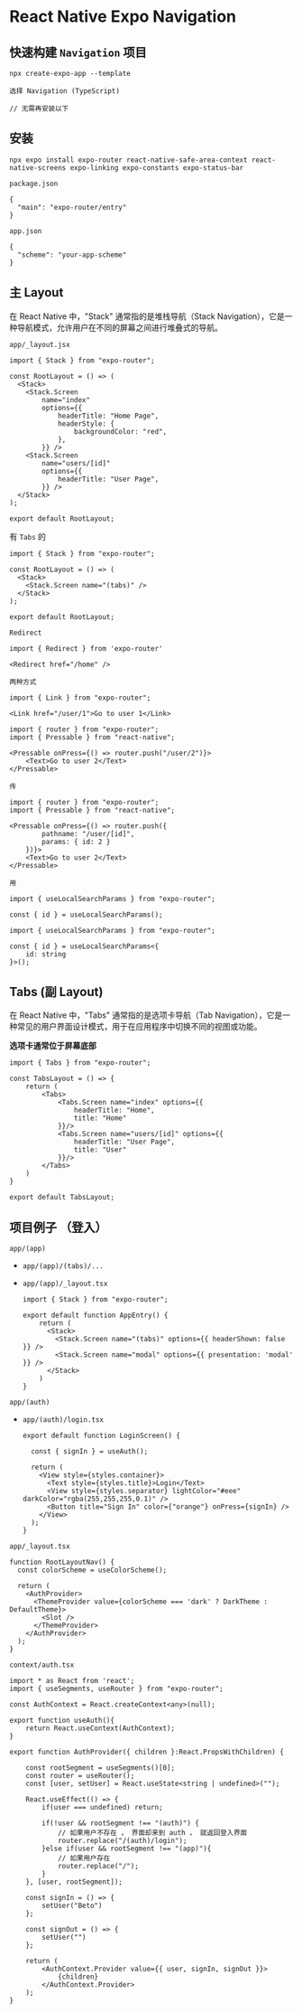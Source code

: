 # React Native Expo Navigation

[官网]: https://docs.expo.dev/router/installation/



## 快速构建 `Navigation` 项目

```
npx create-expo-app --template

选择 Navigation (TypeScript)

// 无需再安装以下
```



## 安装

```
npx expo install expo-router react-native-safe-area-context react-native-screens expo-linking expo-constants expo-status-bar
```

`package.json`


```
{
  "main": "expo-router/entry"
}
```

`app.json`

```
{
  "scheme": "your-app-scheme"
}
```





## 主 Layout

在 React Native 中，"Stack" 通常指的是堆栈导航（Stack Navigation），它是一种导航模式，允许用户在不同的屏幕之间进行堆叠式的导航。

`app/_layout.jsx`

```react
import { Stack } from "expo-router";

const RootLayout = () => (
  <Stack>
    <Stack.Screen 
        name="index" 
        options={{
            headerTitle: "Home Page",
            headerStyle: {
                backgroundColor: "red",
            },
        }} />
    <Stack.Screen 
        name="users/[id]" 
        options={{
            headerTitle: "User Page",
        }} />
  </Stack>
);

export default RootLayout;
```

有 `Tabs` 的

```react
import { Stack } from "expo-router";

const RootLayout = () => (
  <Stack>
    <Stack.Screen name="(tabs)" />
  </Stack>
);

export default RootLayout;
```



`Redirect`

```react
import { Redirect } from 'expo-router'

<Redirect href="/home" />
```



`两种方式`

```react
import { Link } from "expo-router";

<Link href="/user/1">Go to user 1</Link>
```

```react
import { router } from "expo-router";
import { Pressable } from "react-native";

<Pressable onPress={() => router.push("/user/2")}>
	<Text>Go to user 2</Text>
</Pressable>
```



`传`

```react
import { router } from "expo-router";
import { Pressable } from "react-native";

<Pressable onPress={() => router.push({
        pathname: "/user/[id]",
        params: { id: 2 }
    })}>
	<Text>Go to user 2</Text>
</Pressable>
```

`用`

```react
import { useLocalSearchParams } from "expo-router";

const { id } = useLocalSearchParams();
```

```react
import { useLocalSearchParams } from "expo-router";

const { id } = useLocalSearchParams<{
	id: string
}>();
```



## Tabs (副 Layout)

在 React Native 中，"Tabs" 通常指的是选项卡导航（Tab Navigation），它是一种常见的用户界面设计模式，用于在应用程序中切换不同的视图或功能。

**选项卡通常位于屏幕底部**

```react
import { Tabs } from "expo-router";

const TabsLayout = () => {
    return (
        <Tabs>
            <Tabs.Screen name="index" options={{
                headerTitle: "Home",
                title: "Home"
            }}/>
            <Tabs.Screen name="users/[id]" options={{
                headerTitle: "User Page",
                title: "User"
            }}/>
        </Tabs>
    )
}

export default TabsLayout;
```





## 项目例子 （登入）

`app/(app)`

- `app/(app)/(tabs)/...`

- `app/(app)/_layout.tsx`

  ```react
  import { Stack } from "expo-router";
  
  export default function AppEntry() {
      return (
        <Stack>
          <Stack.Screen name="(tabs)" options={{ headerShown: false }} />
          <Stack.Screen name="modal" options={{ presentation: 'modal' }} />
        </Stack>
      )
  }
  ```

  

`app/(auth)`

- `app/(auth)/login.tsx`

  ```react
  export default function LoginScreen() {
  
    const { signIn } = useAuth();
  
    return (
      <View style={styles.container}>
        <Text style={styles.title}>Login</Text>
        <View style={styles.separator} lightColor="#eee" darkColor="rgba(255,255,255,0.1)" />
        <Button title="Sign In" color={"orange"} onPress={signIn} />
      </View>
    );
  }
  ```

  

`app/_layout.tsx`

```react
function RootLayoutNav() {
  const colorScheme = useColorScheme();

  return (
    <AuthProvider>
      <ThemeProvider value={colorScheme === 'dark' ? DarkTheme : DefaultTheme}>
        <Slot />
      </ThemeProvider>
    </AuthProvider>
  );
}
```



`context/auth.tsx`

```react
import * as React from 'react';
import { useSegments, useRouter } from "expo-router";

const AuthContext = React.createContext<any>(null);

export function useAuth(){
    return React.useContext(AuthContext);
}

export function AuthProvider({ children }:React.PropsWithChildren) {

    const rootSegment = useSegments()[0];
    const router = useRouter();
    const [user, setUser] = React.useState<string | undefined>("");

    React.useEffect(() => {
        if(user === undefined) return;

        if(!user && rootSegment !== "(auth)") {
            // 如果用户不存在 ， 界面却来到 auth ， 就返回登入界面
            router.replace("/(auth)/login");
        }else if(user && rootSegment !== "(app)"){
            // 如果用户存在
            router.replace("/");
        }
    }, [user, rootSegment]);

    const signIn = () => {
        setUser("Beto")
    };

    const signOut = () => {
        setUser("")
    };

    return (
        <AuthContext.Provider value={{ user, signIn, signOut }}>
            {children}
        </AuthContext.Provider>
    );
}
```





























